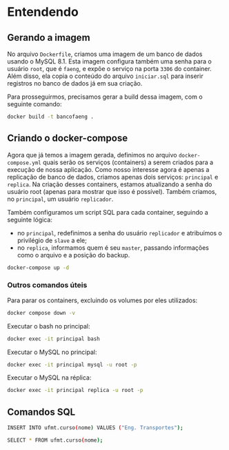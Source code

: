 # Entendendo

## Gerando a imagem

No arquivo `Dockerfile`, criamos uma imagem de um banco de dados usando o MySQL 8.1. Esta imagem configura também uma senha para o usuário `root`, que é `faeng`, e expõe o serviço na porta `3306` do container. Além disso, ela copia o conteúdo do arquivo `iniciar.sql` para inserir registros no banco de dados já em sua criação. 

Para prosseguirmos, precisamos gerar a build dessa imagem, com o seguinte comando: 

```bash
docker build -t bancofaeng .
```

## Criando o docker-compose

Agora que já temos a imagem gerada, definimos no arquivo `docker-compose.yml` quais serão os serviços (containers) a serem criados para a execução de nossa aplicação. Como nosso interesse agora é apenas a replicação de banco de dados, criamos apenas dois serviços: `principal` e `replica`. Na criação desses containers, estamos atualizando a senha do usuário root (apenas para mostrar que isso é possível). Também criamos, no `principal`, um usuário `replicador`. 

Também configuramos um script SQL para cada container, seguindo a seguinte lógica:
- no `principal`, redefinimos a senha do usuário `replicador` e atribuímos o privilégio de `slave` a ele;
- no `replica`, informamos quem é seu `master`, passando informações como o arquivo e a posição do backup.

```bash
docker-compose up -d
```

### Outros comandos úteis

Para parar os containers, excluindo os volumes por  eles utilizados:

```bash
docker compose down -v
````

Executar o bash no principal:

```bash
docker exec -it principal bash
````
Executar o MySQL no principal:

```bash
docker exec -it principal mysql -u root -p
````

Executar o MySQL na réplica:

```bash
docker exec -it principal replica -u root -p
````

## Comandos SQL


```bash
INSERT INTO ufmt.curso(nome) VALUES ("Eng. Transportes");
````

```bash
SELECT * FROM ufmt.curso(nome);
````
